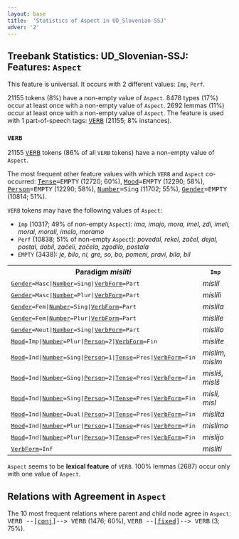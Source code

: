 ```yaml
---
layout: base
title:  'Statistics of Aspect in UD_Slovenian-SSJ'
udver: '2'
---
```


## Treebank Statistics: UD_Slovenian-SSJ: Features: `Aspect`

This feature is universal.
It occurs with 2 different values: `Imp`, `Perf`.

21155 tokens (8%) have a non-empty value of `Aspect`.
8478 types (17%) occur at least once with a non-empty value of `Aspect`.
2692 lemmas (11%) occur at least once with a non-empty value of `Aspect`.
The feature is used with 1 part-of-speech tags: <tt><a href="sl_ssj-pos-VERB.html">VERB</a></tt> (21155; 8% instances).

### `VERB`

21155 <tt><a href="sl_ssj-pos-VERB.html">VERB</a></tt> tokens (86% of all `VERB` tokens) have a non-empty value of `Aspect`.

The most frequent other feature values with which `VERB` and `Aspect` co-occurred: <tt><a href="sl_ssj-feat-Tense.html">Tense</a></tt><tt>=EMPTY</tt> (12720; 60%), <tt><a href="sl_ssj-feat-Mood.html">Mood</a></tt><tt>=EMPTY</tt> (12290; 58%), <tt><a href="sl_ssj-feat-Person.html">Person</a></tt><tt>=EMPTY</tt> (12290; 58%), <tt><a href="sl_ssj-feat-Number.html">Number</a></tt><tt>=Sing</tt> (11702; 55%), <tt><a href="sl_ssj-feat-Gender.html">Gender</a></tt><tt>=EMPTY</tt> (10814; 51%).

`VERB` tokens may have the following values of `Aspect`:

* `Imp` (10317; 49% of non-empty `Aspect`): <em>ima, imajo, mora, imel, zdi, imeli, moral, morali, imela, moramo</em>
* `Perf` (10838; 51% of non-empty `Aspect`): <em>povedal, rekel, začel, dejal, postal, dobil, začeli, začela, zgodilo, postala</em>
* `EMPTY` (3438): <em>je, bilo, ni, gre, so, bo, pomeni, pravi, bila, bil</em>

<table>
  <tr><th>Paradigm <i>misliti</i></th><th><tt>Imp</tt></th><th><tt>Perf</tt></th></tr>
  <tr><td><tt><tt><a href="sl_ssj-feat-Gender.html">Gender</a></tt><tt>=Masc</tt>|<tt><a href="sl_ssj-feat-Number.html">Number</a></tt><tt>=Sing</tt>|<tt><a href="sl_ssj-feat-VerbForm.html">VerbForm</a></tt><tt>=Part</tt></tt></td><td><em>mislil</em></td><td></td></tr>
  <tr><td><tt><tt><a href="sl_ssj-feat-Gender.html">Gender</a></tt><tt>=Masc</tt>|<tt><a href="sl_ssj-feat-Number.html">Number</a></tt><tt>=Plur</tt>|<tt><a href="sl_ssj-feat-VerbForm.html">VerbForm</a></tt><tt>=Part</tt></tt></td><td><em>mislili</em></td><td></td></tr>
  <tr><td><tt><tt><a href="sl_ssj-feat-Gender.html">Gender</a></tt><tt>=Fem</tt>|<tt><a href="sl_ssj-feat-Number.html">Number</a></tt><tt>=Sing</tt>|<tt><a href="sl_ssj-feat-VerbForm.html">VerbForm</a></tt><tt>=Part</tt></tt></td><td><em>mislila</em></td><td></td></tr>
  <tr><td><tt><tt><a href="sl_ssj-feat-Gender.html">Gender</a></tt><tt>=Fem</tt>|<tt><a href="sl_ssj-feat-Number.html">Number</a></tt><tt>=Plur</tt>|<tt><a href="sl_ssj-feat-VerbForm.html">VerbForm</a></tt><tt>=Part</tt></tt></td><td><em>mislile</em></td><td></td></tr>
  <tr><td><tt><tt><a href="sl_ssj-feat-Gender.html">Gender</a></tt><tt>=Neut</tt>|<tt><a href="sl_ssj-feat-Number.html">Number</a></tt><tt>=Sing</tt>|<tt><a href="sl_ssj-feat-VerbForm.html">VerbForm</a></tt><tt>=Part</tt></tt></td><td><em>mislilo</em></td><td></td></tr>
  <tr><td><tt><tt><a href="sl_ssj-feat-Mood.html">Mood</a></tt><tt>=Imp</tt>|<tt><a href="sl_ssj-feat-Number.html">Number</a></tt><tt>=Plur</tt>|<tt><a href="sl_ssj-feat-Person.html">Person</a></tt><tt>=2</tt>|<tt><a href="sl_ssj-feat-VerbForm.html">VerbForm</a></tt><tt>=Fin</tt></tt></td><td><em>mislite</em></td><td></td></tr>
  <tr><td><tt><tt><a href="sl_ssj-feat-Mood.html">Mood</a></tt><tt>=Ind</tt>|<tt><a href="sl_ssj-feat-Number.html">Number</a></tt><tt>=Sing</tt>|<tt><a href="sl_ssj-feat-Person.html">Person</a></tt><tt>=1</tt>|<tt><a href="sl_ssj-feat-Tense.html">Tense</a></tt><tt>=Pres</tt>|<tt><a href="sl_ssj-feat-VerbForm.html">VerbForm</a></tt><tt>=Fin</tt></tt></td><td><em>mislim, mislm</em></td><td></td></tr>
  <tr><td><tt><tt><a href="sl_ssj-feat-Mood.html">Mood</a></tt><tt>=Ind</tt>|<tt><a href="sl_ssj-feat-Number.html">Number</a></tt><tt>=Sing</tt>|<tt><a href="sl_ssj-feat-Person.html">Person</a></tt><tt>=2</tt>|<tt><a href="sl_ssj-feat-Tense.html">Tense</a></tt><tt>=Pres</tt>|<tt><a href="sl_ssj-feat-VerbForm.html">VerbForm</a></tt><tt>=Fin</tt></tt></td><td><em>misliš, mislš</em></td><td></td></tr>
  <tr><td><tt><tt><a href="sl_ssj-feat-Mood.html">Mood</a></tt><tt>=Ind</tt>|<tt><a href="sl_ssj-feat-Number.html">Number</a></tt><tt>=Sing</tt>|<tt><a href="sl_ssj-feat-Person.html">Person</a></tt><tt>=3</tt>|<tt><a href="sl_ssj-feat-Tense.html">Tense</a></tt><tt>=Pres</tt>|<tt><a href="sl_ssj-feat-VerbForm.html">VerbForm</a></tt><tt>=Fin</tt></tt></td><td><em>misli, misl</em></td><td><em>misl</em></td></tr>
  <tr><td><tt><tt><a href="sl_ssj-feat-Mood.html">Mood</a></tt><tt>=Ind</tt>|<tt><a href="sl_ssj-feat-Number.html">Number</a></tt><tt>=Dual</tt>|<tt><a href="sl_ssj-feat-Person.html">Person</a></tt><tt>=3</tt>|<tt><a href="sl_ssj-feat-Tense.html">Tense</a></tt><tt>=Pres</tt>|<tt><a href="sl_ssj-feat-VerbForm.html">VerbForm</a></tt><tt>=Fin</tt></tt></td><td><em>mislita</em></td><td></td></tr>
  <tr><td><tt><tt><a href="sl_ssj-feat-Mood.html">Mood</a></tt><tt>=Ind</tt>|<tt><a href="sl_ssj-feat-Number.html">Number</a></tt><tt>=Plur</tt>|<tt><a href="sl_ssj-feat-Person.html">Person</a></tt><tt>=1</tt>|<tt><a href="sl_ssj-feat-Tense.html">Tense</a></tt><tt>=Pres</tt>|<tt><a href="sl_ssj-feat-VerbForm.html">VerbForm</a></tt><tt>=Fin</tt></tt></td><td><em>mislimo</em></td><td></td></tr>
  <tr><td><tt><tt><a href="sl_ssj-feat-Mood.html">Mood</a></tt><tt>=Ind</tt>|<tt><a href="sl_ssj-feat-Number.html">Number</a></tt><tt>=Plur</tt>|<tt><a href="sl_ssj-feat-Person.html">Person</a></tt><tt>=3</tt>|<tt><a href="sl_ssj-feat-Tense.html">Tense</a></tt><tt>=Pres</tt>|<tt><a href="sl_ssj-feat-VerbForm.html">VerbForm</a></tt><tt>=Fin</tt></tt></td><td><em>mislijo</em></td><td></td></tr>
  <tr><td><tt><tt><a href="sl_ssj-feat-VerbForm.html">VerbForm</a></tt><tt>=Inf</tt></tt></td><td><em>misliti</em></td><td></td></tr>
</table>

`Aspect` seems to be **lexical feature** of `VERB`. 100% lemmas (2687) occur only with one value of `Aspect`.

## Relations with Agreement in `Aspect`

The 10 most frequent relations where parent and child node agree in `Aspect`:
<tt>VERB --[<tt><a href="sl_ssj-dep-conj.html">conj</a></tt>]--> VERB</tt> (1476; 60%),
<tt>VERB --[<tt><a href="sl_ssj-dep-fixed.html">fixed</a></tt>]--> VERB</tt> (3; 75%).

